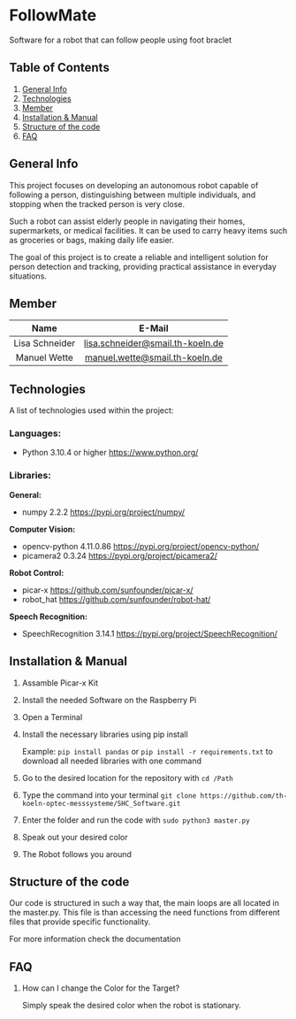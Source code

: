 # FollowMate
Software for a robot that can follow people using foot braclet

## Table of Contents
1. [General Info](#general-info)
2. [Technologies](#technologies)
3. [Member](#member)
4. [Installation & Manual](#installation--manual)
5. [Structure of the code](#Structure-of-the-code)
6. [FAQ](#faq)

## General Info


This project focuses on developing an autonomous robot capable of following a person, distinguishing between multiple individuals, and stopping when the tracked person is very close.

Such a robot can assist elderly people in navigating their homes, supermarkets, or medical facilities. It can be used to carry heavy items such as groceries or bags, making daily life easier.

The goal of this project is to create a reliable and intelligent solution for person detection and tracking, providing practical assistance in everyday situations.

## Member

| Name     | E-Mail |
| :---:        |    :----:   |
| Lisa Schneider      | lisa.schneider@smail.th-koeln.de       |
| Manuel Wette   | manuel.wette@smail.th-koeln.de        |

## Technologies

A list of technologies used within the project:

### Languages:

* Python 3.10.4 or higher <https://www.python.org/>

### Libraries:

**General:**
* numpy 2.2.2 <https://pypi.org/project/numpy/>

**Computer Vision:**
* opencv-python 4.11.0.86 <https://pypi.org/project/opencv-python/>
* picamera2 0.3.24 <https://pypi.org/project/picamera2/>

**Robot Control:**
* picar-x <https://github.com/sunfounder/picar-x/>
* robot_hat <https://github.com/sunfounder/robot-hat/>

**Speech Recognition:**
* SpeechRecognition 3.14.1 <https://pypi.org/project/SpeechRecognition/>

## Installation & Manual

1. Assamble Picar-x Kit
2. Install the needed Software on the Raspberry Pi
3. Open a Terminal
4. Install the necessary libraries using pip install 
    
    Example: `pip install pandas` or `pip install -r requirements.txt` to download all needed libraries with one command
5. Go to the desired location for the repository with `cd /Path`
6. Type the command  into your terminal `git clone https://github.com/th-koeln-optec-messsysteme/SHC_Software.git`
7. Enter the folder and run the code with `sudo python3 master.py`
8. Speak out your desired color
9. The Robot follows you around

## Structure of the code

Our code is structured in such a way that, the main loops are all located in the master.py. This file is than accessing the need 
functions from different files that provide specific functionality.

For more information check the documentation

## FAQ

1. How can I change the Color for the Target?

    Simply speak the desired color when the robot is stationary.

